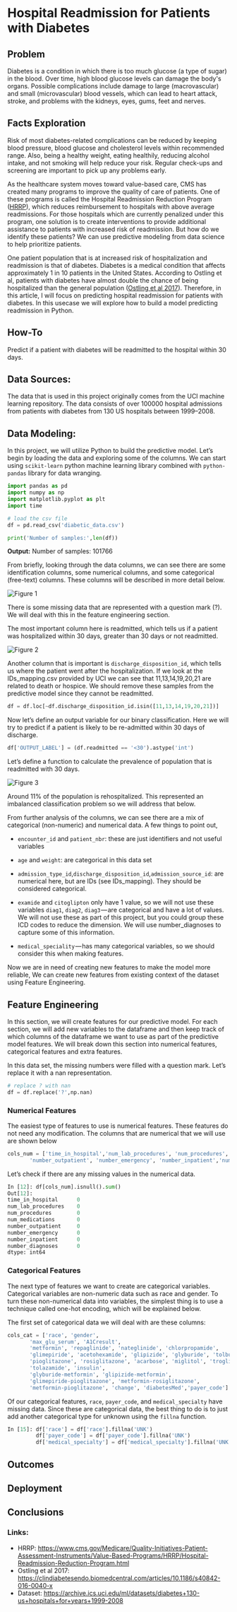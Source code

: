 # Hospital Readmission for Patients with Diabetes

## Problem
Diabetes is a condition in which there is too much glucose (a type of sugar) in the blood. Over time, high blood glucose levels can damage the body's organs. Possible complications include damage to large (macrovascular) and small (microvascular) blood vessels, which can lead to heart attack, stroke, and problems with the kidneys, eyes, gums, feet and nerves. 

## Facts Exploration
Risk of most diabetes-related complications can be reduced by keeping blood pressure, blood glucose and cholesterol levels within recommended range. Also, being a healthy weight, eating healthily, reducing alcohol intake, and not smoking will help reduce your risk. Regular check-ups and screening are important to pick up any problems early.

As the healthcare system moves toward value-based care, CMS has created many programs to improve the quality of care of patients. One of these programs is called the Hospital Readmission Reduction Program ([HRRP](https://www.cms.gov/Medicare/Quality-Initiatives-Patient-Assessment-Instruments/Value-Based-Programs/HRRP/Hospital-Readmission-Reduction-Program.html)), which reduces reimbursement to hospitals with above average readmissions. For those hospitals which are currently penalized under this program, one solution is to create interventions to provide additional assistance to patients with increased risk of readmission. But how do we identify these patients? We can use predictive modeling from data science to help prioritize patients.

One patient population that is at increased risk of hospitalization and readmission is that of diabetes. Diabetes is a medical condition that affects approximately 1 in 10 patients in the United States. According to Ostling et al, patients with diabetes have almost double the chance of being hospitalized than the general population ([Ostling et al 2017](https://clindiabetesendo.biomedcentral.com/articles/10.1186/s40842-016-0040-x)). Therefore, in this article, I will focus on predicting hospital readmission for patients with diabetes. In this usecase we will explore how to build a model predicting readmission in Python.

## How-To
Predict if a patient with diabetes will be readmitted to the hospital within 30 days.


## Data Sources:
The data that is used in this project originally comes from the UCI machine learning repository. The data consists of over 100000 hospital admissions from patients with diabetes from 130 US hospitals between 1999–2008.


## Data Modeling:
In this project, we will utilize Python to build the predictive model. Let’s begin by loading the data and exploring some of the columns. We can start using `scikit-learn` python machine learning library combined with `python-pandas` library for data wranging.

```python
import pandas as pd
import numpy as np
import matplotlib.pyplot as plt
import time

# load the csv file
df = pd.read_csv('diabetic_data.csv')

print('Number of samples:',len(df))
```
__Output:__ Number of samples: 101766


From briefly, looking through the data columns, we can see there are some identification columns, some numerical columns, and some categorical (free-text) columns. These columns will be described in more detail below.

![Figure 1](img/fig1.png)

There is some missing data that are represented with a question mark (?). We will deal with this in the feature engineering section.

The most important column here is readmitted, which tells us if a patient was hospitalized within 30 days, greater than 30 days or not readmitted.

![Figure 2](img/fig2.png)

Another column that is important is `discharge_disposition_id`, which tells us where the patient went after the hospitalization. If we look at the IDs_mapping.csv provided by UCI we can see that 11,13,14,19,20,21 are related to death or hospice. We should remove these samples from the predictive model since they cannot be readmitted.

```python
df = df.loc[~df.discharge_disposition_id.isin([11,13,14,19,20,21])]
```

Now let’s define an output variable for our binary classification. Here we will try to predict if a patient is likely to be re-admitted within 30 days of discharge.

```python
df['OUTPUT_LABEL'] = (df.readmitted == '<30').astype('int')
```

Let’s define a function to calculate the prevalence of population that is readmitted with 30 days.

![Figure 3](img/fig3.png)

Around 11% of the population is rehospitalized. This represented an imbalanced classification problem so we will address that below.

From further analysis of the columns, we can see there are a mix of categorical (non-numeric) and numerical data. A few things to point out,

-   `encounter_id` and `patient_nbr`: these are just identifiers and not useful variables
  
-   `age` and `weight`: are categorical in this data set
-   `admission_type_id`,`discharge_disposition_id`,`admission_source_id`: are numerical here, but are IDs (see IDs_mapping). They should be considered categorical.
-   `examide` and `citoglipton` only have 1 value, so we will not use these variables
`diag1`, `diag2`, `diag3` — are categorical and have a lot of values. We will not use these as part of this project, but you could group these ICD codes to reduce the dimension. We will use number_diagnoses to capture some of this information.
-   `medical_speciality` — has many categorical variables, so we should consider this when making features.


Now we are in need of creating new features to make the model more reliable, We can create new features from existing context of the dataset using Feature Engineering.

## Feature Engineering
In this section, we will create features for our predictive model. For each section, we will add new variables to the dataframe and then keep track of which columns of the dataframe we want to use as part of the predictive model features. We will break down this section into numerical features, categorical features and extra features.

In this data set, the missing numbers were filled with a question mark. Let’s replace it with a nan representation.

```python
# replace ? with nan
df = df.replace('?',np.nan)
```

### Numerical Features
The easiest type of features to use is numerical features. These features do not need any modification. The columns that are numerical that we will use are shown below

```python
cols_num = ['time_in_hospital','num_lab_procedures', 'num_procedures', 'num_medications',
       'number_outpatient', 'number_emergency', 'number_inpatient','number_diagnoses']
```

Let’s check if there are any missing values in the numerical data.
```python
In [12]: df[cols_num].isnull().sum()
Out[12]:
time_in_hospital      0
num_lab_procedures    0
num_procedures        0
num_medications       0
number_outpatient     0
number_emergency      0
number_inpatient      0
number_diagnoses      0
dtype: int64
```

### Categorical Features
The next type of features we want to create are categorical variables. Categorical variables are non-numeric data such as race and gender. To turn these non-numerical data into variables, the simplest thing is to use a technique called one-hot encoding, which will be explained below.

The first set of categorical data we will deal with are these columns:
```python
cols_cat = ['race', 'gender', 
       'max_glu_serum', 'A1Cresult',
       'metformin', 'repaglinide', 'nateglinide', 'chlorpropamide',
       'glimepiride', 'acetohexamide', 'glipizide', 'glyburide', 'tolbutamide',
       'pioglitazone', 'rosiglitazone', 'acarbose', 'miglitol', 'troglitazone',
       'tolazamide', 'insulin',
       'glyburide-metformin', 'glipizide-metformin',
       'glimepiride-pioglitazone', 'metformin-rosiglitazone',
       'metformin-pioglitazone', 'change', 'diabetesMed','payer_code']
```
Of our categorical features, `race`, `payer_code`, and `medical_specialty` have missing data. Since these are categorical data, the best thing to do is to just add another categorical type for unknown using the `fillna` function.

```python
In [15]: df['race'] = df['race'].fillna('UNK')
         df['payer_code'] = df['payer_code'].fillna('UNK')
         df['medical_specialty'] = df['medical_specialty'].fillna('UNK')
```

## Outcomes 

## Deployment 

## Conclusions

### Links:
- HRRP: https://www.cms.gov/Medicare/Quality-Initiatives-Patient-Assessment-Instruments/Value-Based-Programs/HRRP/Hospital-Readmission-Reduction-Program.html
- Ostling et al 2017: https://clindiabetesendo.biomedcentral.com/articles/10.1186/s40842-016-0040-x
- Dataset: https://archive.ics.uci.edu/ml/datasets/diabetes+130-us+hospitals+for+years+1999-2008